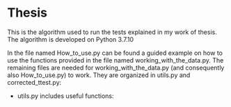 # Thesis

This is the algorithm used to run the tests explained in my work of thesis.
The algorithm is developed on Python 3.7.10

In the file named How_to_use.py can be found a guided example on how to use the functions provided in the file named working_with_the_data.py. 
The remaining files are needed for working_with_the_data.py (and consequently also How_to_use.py) to work. 
They are organized in utils.py and corrected_ttest.py:

  - utils.py includes useful functions:

